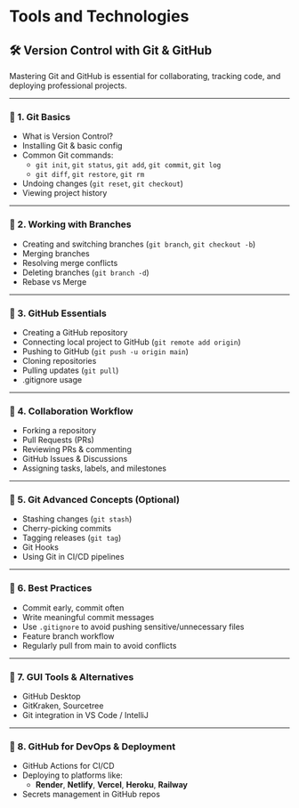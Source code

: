# Tools and Technologies
## 🛠️ Version Control with Git & GitHub

Mastering Git and GitHub is essential for collaborating, tracking code, and deploying professional projects.

---

### 🔹 1. Git Basics

- What is Version Control?
- Installing Git & basic config
- Common Git commands:
  - `git init`, `git status`, `git add`, `git commit`, `git log`
  - `git diff`, `git restore`, `git rm`
- Undoing changes (`git reset`, `git checkout`)
- Viewing project history

---

### 🔹 2. Working with Branches

- Creating and switching branches (`git branch`, `git checkout -b`)
- Merging branches
- Resolving merge conflicts
- Deleting branches (`git branch -d`)
- Rebase vs Merge

---

### 🔹 3. GitHub Essentials

- Creating a GitHub repository
- Connecting local project to GitHub (`git remote add origin`)
- Pushing to GitHub (`git push -u origin main`)
- Cloning repositories
- Pulling updates (`git pull`)
- .gitignore usage

---

### 🔹 4. Collaboration Workflow

- Forking a repository
- Pull Requests (PRs)
- Reviewing PRs & commenting
- GitHub Issues & Discussions
- Assigning tasks, labels, and milestones

---

### 🔹 5. Git Advanced Concepts (Optional)

- Stashing changes (`git stash`)
- Cherry-picking commits
- Tagging releases (`git tag`)
- Git Hooks
- Using Git in CI/CD pipelines

---

### 🔹 6. Best Practices

- Commit early, commit often
- Write meaningful commit messages
- Use `.gitignore` to avoid pushing sensitive/unnecessary files
- Feature branch workflow
- Regularly pull from main to avoid conflicts

---

### 🔹 7. GUI Tools & Alternatives

- GitHub Desktop
- GitKraken, Sourcetree
- Git integration in VS Code / IntelliJ

---

### 🔹 8. GitHub for DevOps & Deployment

- GitHub Actions for CI/CD
- Deploying to platforms like:
  - **Render**, **Netlify**, **Vercel**, **Heroku**, **Railway**
- Secrets management in GitHub repos

